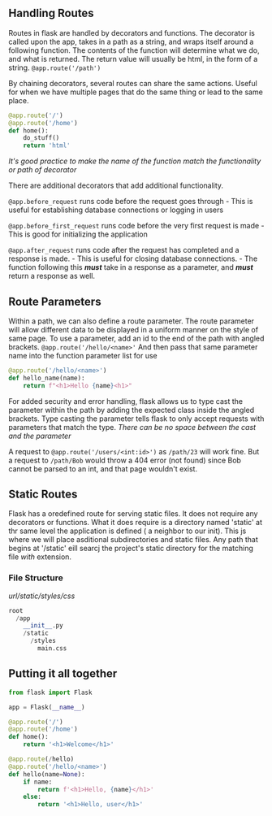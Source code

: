 ## Handling Routes
Routes in flask are handled by decorators and functions. The decorator is called upon the app, takes in a path as a string, and wraps itself around a following function. The contents of the function will determine what we do, and what is returned. The return value will usually be html, in the form of a string.
`@app.route('/path')`

By chaining decorators, several routes can share the same actions. Useful for when we have multiple pages that do the same thing or lead to the same place.
```py
@app.route('/')
@app.route('/home')
def home():
	do_stuff()
	return 'html'
```
*It's good practice to make the name of the function match the functionality or path of decorator*

There are additional decorators that add additional functionality.

`@app.before_request` runs code before the request goes through
	- This is useful for establishing database connections or logging in users
	
`@app.before_first_request` runs code before the very first request is made
	- This is good for initializing the application

`@app.after_request` runs code after the request has completed and a response is made.
	- This is useful for closing database connections.
	- The function following this ***must*** take in a response as a parameter, and ***must*** return a response as well.
## Route Parameters
Within a path, we can also define a route parameter. The route parameter will allow different data to be displayed in a uniform manner on the style of same page.
To use a parameter, add an id to the end of the path with angled brackets.
`@app.route('/hello/<name>'`
And then pass that same parameter name into the function parameter list for use
```py
@app.route('/hello/<name>')
def hello_name(name):
	return f"<h1>Hello {name}<h1>"
```

For added security and error handling, flask allows us to type cast the parameter within the path by adding the expected class inside the angled brackets. Type casting the parameter tells flask to only accept requests with parameters that match the type. *There can be no space between the cast and the parameter*

A request to `@app.route('/users/<int:id>')` as `/path/23` will work fine. But a request to `/path/Bob` would throw a 404 error (not found) since Bob cannot be parsed to an int, and that page wouldn't exist.

## Static Routes
Flask has a oredefined route for serving static files. It does not require any decorators or functions.
What it does require is a directory named 'static' at thr same level the application is defined ( a neighbor to our init). This js where we will place asditional subdirectories and static files.
Any path that begins at '/static' eill searcj the project's static directory for the matching file *with* extension.

### File Structure
*url/static/styles/css*
```py
root
  /app
    __init__.py
    /static
      /styles
        main.css
```


## Putting it all together
```py
from flask import Flask

app = Flask(__name__)

@app.route('/')
@app.route('/home')
def home():
	return '<h1>Welcome</h1>'

@app.route(/hello)
@app.route('/hello/<name>')
def hello(name=None):
	if name:
		return f'<h1>Hello, {name}</h1>'
	else:
		return '<h1>Hello, user</h1>'
```